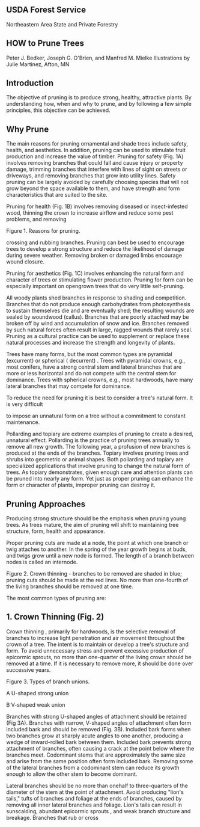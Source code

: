 <!-- image -->

## USDA Forest Service

Northeastern Area State and Private Forestry

## HOW to Prune Trees

Peter J. Bedker, Joseph G. O'Brien, and Manfred M. Mielke Illustrations by Julie Martinez, Afton, MN

## Introduction

The objective of pruning is to produce strong, healthy, attractive plants. By understanding how, when and why to prune, and by following a few simple principles, this objective can be achieved.

## Why Prune

The main reasons for pruning ornamental and shade trees include safety, health, and aesthetics. In addition, pruning can be used to stimulate fruit production and increase the value of timber. Pruning for safety (Fig. 1A) involves removing branches that could fall and cause injury or property damage, trimming branches that  interfere with lines of sight on streets or driveways, and removing branches that grow into utility lines. Safety pruning can be largely avoided by carefully choosing species that will not grow beyond the space available to them, and have strength and form characteristics that are suited to the site.

Pruning for health (Fig. 1B) involves removing diseased or insect-infested wood, thinning the crown to increase airflow and reduce some pest problems, and removing

Figure 1. Reasons for pruning.

<!-- image -->

crossing and rubbing branches. Pruning can best be used to encourage trees to develop a strong structure and reduce the likelihood of damage during severe weather. Removing broken or damaged limbs  encourage wound closure.

Pruning for aesthetics (Fig. 1C) involves enhancing the natural form and character of trees or stimulating flower production.  Pruning for form can be especially important on opengrown trees that do very little self-pruning.

All woody plants shed branches in response to shading and competition.  Branches that do not produce enough carbohydrates from photosynthesis to sustain themselves die and are eventually shed; the resulting wounds are sealed by woundwood (callus). Branches that are poorly attached may be broken off by wind and accumulation of snow and ice. Branches removed by such natural forces often result in large, ragged wounds that rarely seal. Pruning as a cultural practice can be used to supplement or replace these natural processes and increase the strength and longevity of plants.

Trees have many forms, but the most common types are pyramidal (excurrent) or spherical ( decurrent) .  Trees with pyramidal crowns, e.g., most conifers, have a strong central stem and lateral branches that are more or less horizontal and do not compete with the central stem for dominance.  Trees with spherical crowns, e.g., most hardwoods, have many lateral branches that may compete for dominance.

To reduce the need for pruning it is best to consider a tree's natural form. It is very difficult

to impose an unnatural form on a tree without a commitment to constant maintenance.

Pollarding and topiary are extreme examples of pruning to create a desired, unnatural effect. Pollarding is the practice of pruning trees annually to remove all new growth.  The following year, a profusion of new branches is produced at the ends of the branches.  Topiary involves pruning trees and shrubs into geometric or animal shapes.  Both pollarding and topiary are specialized applications that involve pruning to change the natural form of trees.  As topiary demonstrates, given enough care and attention plants can be pruned into nearly any form.  Yet just as proper pruning can enhance the form or character of plants, improper pruning can destroy it.

## Pruning Approaches

Producing strong structure should be the emphasis when pruning young trees.  As trees mature, the aim of pruning will shift to maintaining tree structure, form, health and appearance.

Proper pruning cuts are made at a node, the point at which one branch or twig attaches to another.  In the spring of the year growth begins at buds, and twigs grow until a new node is formed.  The length of a branch between nodes is called an internode.

Figure  2. Crown thinning - branches to be removed are shaded  in  blue;  pruning  cuts should be made at the red lines.  No  more  than  one-fourth  of  the  living  branches should be removed at one time.

<!-- image -->

The most common types of pruning are:

## 1. Crown Thinning (Fig. 2)

Crown thinning , primarily for hardwoods, is the selective removal of branches to increase light penetration and air movement throughout the crown of a tree.  The intent is to maintain or develop a tree's structure and form.  To avoid unnecessary stress and prevent excessive production of epicormic sprouts, no more than one-quarter of the living crown should be removed at a time. If it is necessary to remove more, it should be done over successive years.

Figure 3. Types of branch unions.

<!-- image -->

A U-shaped strong union

<!-- image -->

B V-shaped weak union

Branches with strong U-shaped angles of attachment should be retained (Fig 3A). Branches with narrow, V-shaped angles of attachment often form included bark and should be removed (Fig. 3B). Included bark forms when two branches grow at sharply acute angles to one another, producing a wedge of inward-rolled bark between them. Included bark prevents strong attachment of branches, often causing a crack at the point below where the branches meet. Codominant stems that are approximately the same size and arise from the same position often form included bark.  Removing some of the lateral branches from a codominant stem can reduce its growth enough to allow the other stem to become dominant.

Lateral branches should be no more than onehalf to three-quarters of the diameter of the stem at the point of attachment.  Avoid producing "lion's tails," tufts of branches and foliage at the ends of branches, caused by removing all inner lateral branches and foliage. Lion's tails can result in sunscalding, abundant epicormic sprouts , and weak branch structure and breakage.  Branches that rub or cross